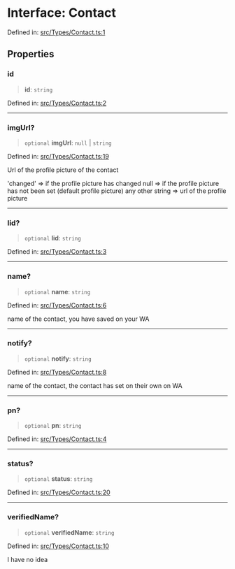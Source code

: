 # Interface: Contact

Defined in: [src/Types/Contact.ts:1](https://github.com/Fokusdotid/Baileys/blob/f4c7971f59af0b012f8de667e7a21ae12f7bbf19/src/Types/Contact.ts#L1)

## Properties

### id

> **id**: `string`

Defined in: [src/Types/Contact.ts:2](https://github.com/Fokusdotid/Baileys/blob/f4c7971f59af0b012f8de667e7a21ae12f7bbf19/src/Types/Contact.ts#L2)

***

### imgUrl?

> `optional` **imgUrl**: `null` \| `string`

Defined in: [src/Types/Contact.ts:19](https://github.com/Fokusdotid/Baileys/blob/f4c7971f59af0b012f8de667e7a21ae12f7bbf19/src/Types/Contact.ts#L19)

Url of the profile picture of the contact

'changed' => if the profile picture has changed
null => if the profile picture has not been set (default profile picture)
any other string => url of the profile picture

***

### lid?

> `optional` **lid**: `string`

Defined in: [src/Types/Contact.ts:3](https://github.com/Fokusdotid/Baileys/blob/f4c7971f59af0b012f8de667e7a21ae12f7bbf19/src/Types/Contact.ts#L3)

***

### name?

> `optional` **name**: `string`

Defined in: [src/Types/Contact.ts:6](https://github.com/Fokusdotid/Baileys/blob/f4c7971f59af0b012f8de667e7a21ae12f7bbf19/src/Types/Contact.ts#L6)

name of the contact, you have saved on your WA

***

### notify?

> `optional` **notify**: `string`

Defined in: [src/Types/Contact.ts:8](https://github.com/Fokusdotid/Baileys/blob/f4c7971f59af0b012f8de667e7a21ae12f7bbf19/src/Types/Contact.ts#L8)

name of the contact, the contact has set on their own on WA

***

### pn?

> `optional` **pn**: `string`

Defined in: [src/Types/Contact.ts:4](https://github.com/Fokusdotid/Baileys/blob/f4c7971f59af0b012f8de667e7a21ae12f7bbf19/src/Types/Contact.ts#L4)

***

### status?

> `optional` **status**: `string`

Defined in: [src/Types/Contact.ts:20](https://github.com/Fokusdotid/Baileys/blob/f4c7971f59af0b012f8de667e7a21ae12f7bbf19/src/Types/Contact.ts#L20)

***

### verifiedName?

> `optional` **verifiedName**: `string`

Defined in: [src/Types/Contact.ts:10](https://github.com/Fokusdotid/Baileys/blob/f4c7971f59af0b012f8de667e7a21ae12f7bbf19/src/Types/Contact.ts#L10)

I have no idea

